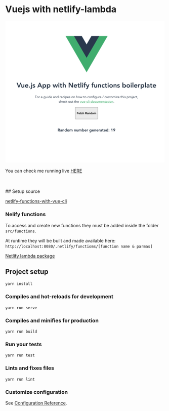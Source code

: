 # Vuejs with netlify-lambda 

![NFunctions vue](nfunctions-vue.png)

You can check me running live 
<a href="https://nfunctions-vue.netlify.app" target="_blank" >HERE </a>

<br/>
<br/>
## Setup source

[netlify-functions-with-vue-cli](https://www.bensheedy.com/blog/netlify-functions-with-vue-cli/)

### Nelify functions 

To access and create new functions they must be added inside the folder `src/functions`. 

At runtime they will be built and made available here: `http://localhost:8080/.netlify/functioms/[function name & parmas]`

[Netlify lambda package](https://github.com/netlify/netlify-lambda)

## Project setup
```
yarn install
```

### Compiles and hot-reloads for development
```
yarn run serve
```


### Compiles and minifies for production
```
yarn run build
```

### Run your tests
```
yarn run test
```

### Lints and fixes files
```
yarn run lint
```

### Customize configuration
See [Configuration Reference](https://cli.vuejs.org/config/).

